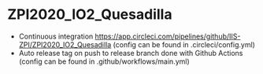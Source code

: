 # ZPI2020_IO2_Quesadilla

- Continuous integration https://app.circleci.com/pipelines/github/IIS-ZPI/ZPI2020_IO2_Quesadilla (config can be found in .circleci/config.yml)
- Auto release tag on push to release branch done with Github Actions (config can be found in .github/workflows/main.yml)
